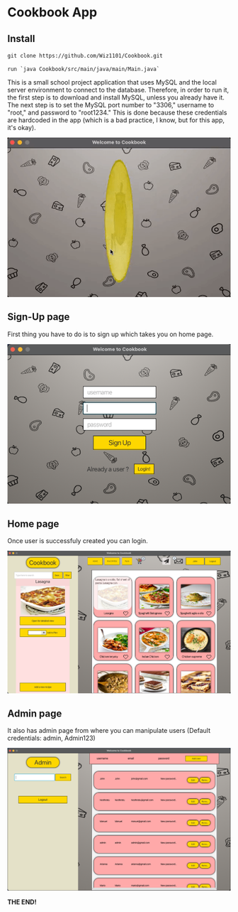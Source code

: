 # Cookbook App


## Install
```shell 
git clone https://github.com/Wiz1101/Cookbook.git
```

```shell 
run `java Cookbook/src/main/java/main/Main.java`
```


This is a small school project application that uses MySQL and the local server environment to connect to the database. Therefore, in order to run it, the first step is to download and install MySQL, unless you already have it. The next step is to set the MySQL port number to "3306," username to "root," and password to "root1234." This is done because these credentials are hardcoded in the app (which is a bad practice, I know, but for this app, it's okay).


<!-- **Some pics From the App** -->
<p align="center">
  <img src="img/login.gif" />
</p>


## Sign-Up page
First thing you have to do is to sign up which takes you on home page.

![signUp](img/signup.png)

## Home page
Once user is successfuly created you can login.

![signUp](img/main.png)

## Admin page
It also has admin page from where you can manipulate users (Default credentials: admin, Admin123)

![signUp](img/admin.png)




**THE END!**

